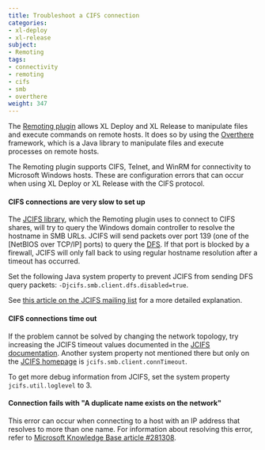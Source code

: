 ```yaml
---
title: Troubleshoot a CIFS connection
categories:
- xl-deploy
- xl-release
subject:
- Remoting
tags:
- connectivity
- remoting
- cifs
- smb
- overthere
weight: 347
---
```


The [Remoting plugin](/xl-platform/concept/remoting-plugin.html) allows XL Deploy and XL Release to manipulate files and execute commands on remote hosts. It does so by using the [Overthere](https://github.com/xebialabs/overthere) framework, which is a Java library to manipulate files and execute processes on remote hosts.

The Remoting plugin supports CIFS, Telnet, and WinRM for connectivity to Microsoft Windows hosts. These are configuration errors that can occur when using XL Deploy or XL Release with the CIFS protocol.

#### CIFS connections are very slow to set up

The [JCIFS library](http://jcifs.samba.org), which the Remoting plugin uses to connect to CIFS shares, will try to query the Windows domain controller to resolve the hostname in SMB URLs. JCIFS will send packets over port 139 (one of the [NetBIOS over TCP/IP] ports) to query the <a href="http://en.wikipedia.org/wiki/Distributed_File_System_(Microsoft)">DFS</a>. If that port is blocked by a firewall, JCIFS will only fall back to using regular hostname resolution after a timeout has occurred.

Set the following Java system property to prevent JCIFS from sending DFS query packets: `-Djcifs.smb.client.dfs.disabled=true`.

See [this article on the JCIFS mailing list](http://lists.samba.org/archive/jcifs/2009-December/009029.html) for a more detailed explanation.

#### CIFS connections time out

If the problem cannot be solved by changing the network topology, try increasing the JCIFS timeout values documented in the [JCIFS documentation](http://jcifs.samba.org/src/docs/api/overview-summary.html#scp). Another system property not mentioned there but only on the [JCIFS homepage](http://jcifs.samba.org/) is `jcifs.smb.client.connTimeout`.

To get more debug information from JCIFS, set the system property `jcifs.util.loglevel` to 3.

#### Connection fails with "A duplicate name exists on the network"

This error can occur when connecting to a host with an IP address that resolves to more than one name. For information about resolving this error, refer to [Microsoft Knowledge Base article #281308](https://support.microsoft.com/en-us/kb/281308).

